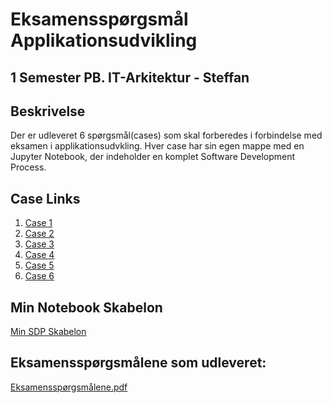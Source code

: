 # Eksamensspørgsmål Applikationsudvikling
## 1 Semester PB. IT-Arkitektur - Steffan

## Beskrivelse

Der er udleveret 6 spørgsmål(cases) som skal forberedes i forbindelse med eksamen i applikationsudvkling.
Hver case har sin egen mappe med en Jupyter Notebook, der indeholder en komplet Software Development Process.

## Case Links

1. [Case 1](https://github.com/zteffano/Eksamen_Applikationsudvikling/tree/master/Case_1)
2. [Case 2](https://github.com/zteffano/Eksamen_Applikationsudvikling/tree/master/Case_2)
3. [Case 3](https://github.com/zteffano/Eksamen_Applikationsudvikling/tree/master/Case_3)
4. [Case 4](https://github.com/zteffano/Eksamen_Applikationsudvikling/tree/master/Case_4)
5. [Case 5](https://github.com/zteffano/Eksamen_Applikationsudvikling/tree/master/Case_5)
6. [Case 6](https://github.com/zteffano/Eksamen_Applikationsudvikling/tree/master/Case_6)

## Min Notebook Skabelon
[Min SDP Skabelon](https://github.com/zteffano/Eksamen_Applikationsudvikling/blob/master/SDP_SKABELON.ipynb)

## Eksamensspørgsmålene som udleveret:

[Eksamensspørgsmålene.pdf](https://github.com/zteffano/Eksamen_Applikationsudvikling/blob/master/Eksamen_Applikationsudvikling_I_2022.pdf)
